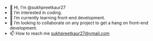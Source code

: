 - 👋 Hi, I’m @sukhpreetkaur27
- 👀 I’m interested in coding.
- 🌱 I’m currently learning front-end development.
- 💞️ I’m looking to collaborate on any project to get a hang on front-end development.
- 📫 How to reach me sukhpreetkaur27@ymail.com

<!---
sukhpreetkaur27/sukhpreetkaur27 is a ✨ special ✨ repository because its `README.md` (this file) appears on your GitHub profile.
You can click the Preview link to take a look at your changes.
--->
